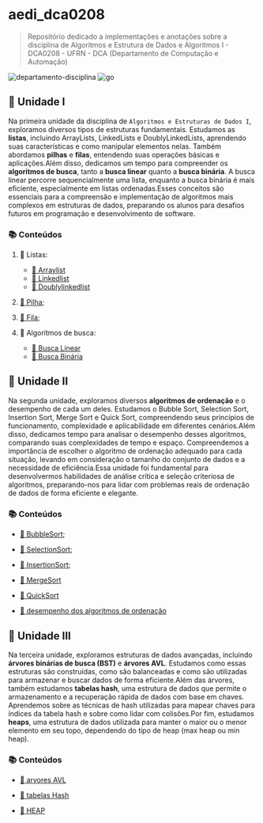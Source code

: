 # aedi_dca0208

> Repositório dedicado a implementações e anotações sobre a disciplina de Algoritmos e Estrutura de Dados e Algoritmos I - DCA0208 - UFRN - DCA (Departamento de Computação e Automação)

![departamento-disciplina](https://img.shields.io/badge/dca-algoritmos_e_estruturas_de_dados_i-blue?style=for-the-badge)
![go](https://img.shields.io/badge/golang-blue?style=for-the-badge&logo=go&logoColor=white)


## 🚀 Unidade I

Na primeira unidade da disciplina de `Algoritmos e Estruturas de Dados I`, exploramos diversos tipos de estruturas fundamentais. Estudamos as **listas**, incluindo ArrayLists, LinkedLists e DoublyLinkedLists, aprendendo suas características e como manipular elementos nelas. Também abordamos **pilhas** e **filas**, entendendo suas operações básicas e aplicações.Além disso, dedicamos um tempo para compreender os **algoritmos de busca**, tanto a **busca linear** quanto a **busca binária**. A busca linear percorre sequencialmente uma lista, enquanto a busca binária é mais eficiente, especialmente em listas ordenadas.Esses conceitos são essenciais para a compreensão e implementação de algoritmos mais complexos em estruturas de dados, preparando os alunos para desafios futuros em programação e desenvolvimento de software.

### 📚 Conteúdos

1. 📝 Listas:
   - [📌 Arraylist](https://github.com/CarlosG18/edi_dca0208/tree/main/conteudos/list/arraylist.md)
   - [📌 Linkedlist](https://github.com/CarlosG18/edi_dca0208/tree/main/conteudos/list/linkedlist.md)
   - [📌 Doublylinkedlist](https://github.com/CarlosG18/edi_dca0208/tree/main/conteudos/list/doublylinkedlist.md)

2. [📝 Pilha](https://github.com/CarlosG18/edi_dca0208/tree/main/conteudos/pilha/pilha.md);

3. [📝 Fila](https://github.com/CarlosG18/edi_dca0208/tree/main/conteudos/fila/fila.md);

4. 📝 Algoritmos de busca:
   - [📌 Busca Linear](https://github.com/CarlosG18/edi_dca0208/tree/main/conteudos/busca/buscalinear.md)
   - [📌 Busca Binária](https://github.com/CarlosG18/edi_dca0208/tree/main/conteudos/busca/buscabinaria.md)


## 🚀 Unidade II

Na segunda unidade, exploramos diversos **algoritmos de ordenação** e o desempenho de cada um deles. Estudamos o Bubble Sort, Selection Sort, Insertion Sort, Merge Sort e Quick Sort, compreendendo seus princípios de funcionamento, complexidade e aplicabilidade em diferentes cenários.Além disso, dedicamos tempo para analisar o desempenho desses algoritmos, comparando suas complexidades de tempo e espaço. Compreendemos a importância de escolher o algoritmo de ordenação adequado para cada situação, levando em consideração o tamanho do conjunto de dados e a necessidade de eficiência.Essa unidade foi fundamental para desenvolvermos habilidades de análise crítica e seleção criteriosa de algoritmos, preparando-nos para lidar com problemas reais de ordenação de dados de forma eficiente e elegante.

### 📚 Conteúdos

- [📌 BubbleSort](https://github.com/CarlosG18/edi_dca0208/tree/main/conteudos/ordenacao/bubblesort.md);

- [📌 SelectionSort](https://github.com/CarlosG18/edi_dca0208/tree/main/conteudos/ordenacao/selectionsort.md);

- [📌 InsertionSort](https://github.com/CarlosG18/edi_dca0208/tree/main/conteudos/ordenacao/insertionsort.md);

- [📌 MergeSort](https://github.com/CarlosG18/edi_dca0208/tree/main/conteudos/ordenacao/mergesort.md)

- [📌 QuickSort](https://github.com/CarlosG18/edi_dca0208/tree/main/conteudos/ordenacao/quicksort.md)

- [📌 desempenho dos algoritmos de ordenação](https://github.com/CarlosG18/edi_dca0208/tree/main/conteudos/ordenacao/desempenho.md)


## 🚀 Unidade III

Na terceira unidade, exploramos estruturas de dados avançadas, incluindo **árvores binárias de busca (BST)** e **árvores AVL**. Estudamos como essas estruturas são construídas, como são balanceadas e como são utilizadas para armazenar e buscar dados de forma eficiente.Além das árvores, também estudamos **tabelas hash**, uma estrutura de dados que permite o armazenamento e a recuperação rápida de dados com base em chaves. Aprendemos sobre as técnicas de hash utilizadas para mapear chaves para índices da tabela hash e sobre como lidar com colisões.Por fim, estudamos **heaps**, uma estrutura de dados utilizada para manter o maior ou o menor elemento em seu topo, dependendo do tipo de heap (max heap ou min heap).

### 📚 Conteúdos

- [📌 arvores AVL](https://github.com/CarlosG18/edi_dca0208/tree/main/conteudos/arvores/avl.md)

- [📌 tabelas Hash](https://github.com/CarlosG18/edi_dca0208/tree/main/conteudos/hash/hash.md)

- [📌 HEAP](https://github.com/CarlosG18/edi_dca0208/tree/main/conteudos/heap/heap.md)
